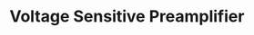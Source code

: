 <!-- VoltagesensitivePreamplifier.md --- 
;; 
;; Description: 
;; Author: Hongyi Wu(吴鸿毅)
;; Email: wuhongyi@qq.com 
;; Created: 三 5月 31 20:39:32 2017 (+0800)
;; Last-Updated: 三 5月 31 20:39:47 2017 (+0800)
;;           By: Hongyi Wu(吴鸿毅)
;;     Update #: 1
;; URL: http://wuhongyi.cn -->

# Voltage Sensitive Preamplifier






<!-- VoltagesensitivePreamplifier.md ends here -->
